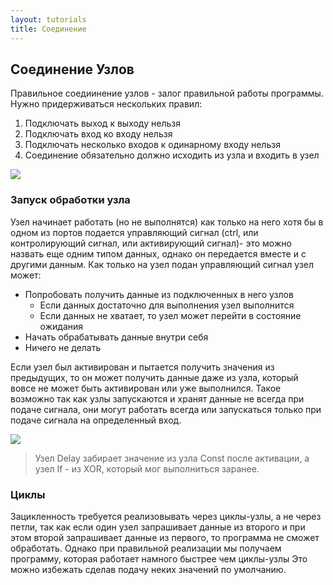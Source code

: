 ```yaml
---
layout: tutorials
title: Соединение
---
```

## Соединение Узлов

Правильное соедиинение узлов - залог правильной работы программы. Нужно придерживаться нескольких правил:

1. Подключать выход к выходу нельзя
2. Подключать вход ко входу нельзя
3. Подключать несколько входов к одинарному входу нельзя
4. Соединение обязательно должно исходить из узла и входить в узел

<img src="{{site.baseurl}}/resources/connecting/01_connecting_rules.png"/> 

### Запуск обработки узла

Узел начинает работать (но не выполнятся) как только на него хотя бы в одном из портов подается управляющий сигнал
(ctrl, или контролирующий сигнал, или активирующий сигнал)- это можно назвать еще одним типом данных,
однако он передается вместе и с другими данным. Как только на узел подан управляющий сигнал узел может:

- Попробовать получить данные из подключенных в него узлов
    - Если данных достаточно для выполнения узел выполнится
    - Если данных не хватает, то узел может перейти в состояние ожидания
- Начать обрабатывать данные внутри себя
- Ничего не делать

Если узел был активирован и пытается получить значения из предыдущих, то он может получить данные
даже из узла, который вовсе не может быть активирован или уже выполнился. Такое возможно так как 
узлы запускаются и хранят данные не всегда при подаче сигнала, они могут работать всегда или запускаться только при 
подаче сигнала на определенный вход.

<img src="{{site.baseurl}}/resources/connecting/02_back_connecting.png"/> 

> Узел Delay забирает значение из узла Const после активации, а узел If - из XOR, который мог выполниться заранее.

### Циклы

Зацикленность требуется реализовывать через циклы-узлы, а не через петли, так как если один узел запрашивает 
данные из второго и при этом второй запрашивает данные из первого, то программа не сможет обработать. Однако при
правильной реализации мы получаем программу, которая работает намного быстрее чем циклы-узлы
Это можно избежать сделав подачу неких значений по умолчанию.

[index]: {{site.baseurl}}/index
[tutorials]: {{site.baseurl}}/tutorials#content
[drawio]: https://app.diagrams.net/?splash=0&libs=0&clibs=Uhttps://raw.githubusercontent.com/octo-gone/sync-execution/master/resources/base.drawio;Uhttps://raw.githubusercontent.com/octo-gone/sync-execution/master/resources/structure.drawio
[replit]: https://repl.it/@mr_zed/sync-execution#script.drawio
